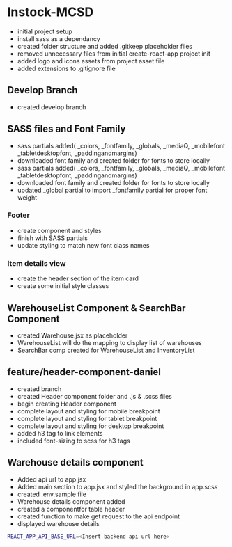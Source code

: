 # Instock-MCSD

-   initial project setup
-   install sass as a dependancy
-   created folder structure and added .gitkeep placeholder files
-   removed unnecessary files from initial create-react-app project init
-   added logo and icons assets from project asset file
-   added extensions to .gitignore file

## Develop Branch

-   created develop branch

## SASS files and Font Family

-   sass partials added( \_colors, \_fontfamily, \_globals, \_mediaQ, \_mobilefont \_tabletdesktopfont, \_paddingandmargins)
-   downloaded font family and created folder for fonts to store locally
-   sass partials added( \_colors, \_fontfamily, \_globals, \_mediaQ, \_mobilefont \_tabletdesktopfont, \_paddingandmargins)
-   downloaded font family and created folder for fonts to store locally
-   updated \_global partial to import \_fontfamily partial for proper font weight

### Footer

-   create component and styles
-   finish with SASS partials
-   update styling to match new font class names

### Item details view

-   create the header section of the item card
-   create some initial style classes

## WarehouseList Component & SearchBar Component

-   created Warehouse.jsx as placeholder
-   WarehouseList will do the mapping to display list of warehouses
-   SearchBar comp created for WarehouseList and InventoryList

## feature/header-component-daniel

-   created branch
-   created Header component folder and .js & .scss files
-   begin creating Header component
-   complete layout and styling for mobile breakpoint
-   complete layout and styling for tablet breakpoint
-   complete layout and styling for desktop breakpoint
-   added h3 tag to link elements
-   included font-sizing to scss for h3 tags

## Warehouse details component

-   Added api url to app.jsx
-   Added main section to app.jsx and styled the background in app.scss
-   created .env.sample file
-   Warehouse details component added
-   created a componentfor table header
-   created function to make get request to the api endpoint
-   displayed warehouse details

```bash
REACT_APP_API_BASE_URL=<Insert backend api url here>
```
